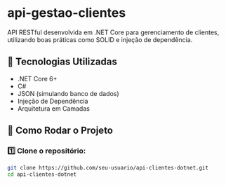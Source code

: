 # api-gestao-clientes

API RESTful desenvolvida em .NET Core para gerenciamento de clientes, utilizando boas práticas como SOLID e injeção de dependência.

## 🚀 Tecnologias Utilizadas
- .NET Core 6+
- C#
- JSON (simulando banco de dados)
- Injeção de Dependência
- Arquitetura em Camadas

## 🔧 Como Rodar o Projeto

### 1️⃣ Clone o repositório:
```sh
git clone https://github.com/seu-usuario/api-clientes-dotnet.git
cd api-clientes-dotnet
